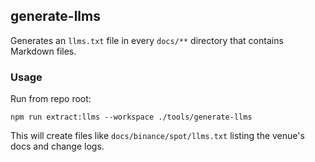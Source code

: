 ## generate-llms

Generates an `llms.txt` file in every `docs/**` directory that contains Markdown
files.

### Usage

Run from repo root:

```
npm run extract:llms --workspace ./tools/generate-llms
```

This will create files like `docs/binance/spot/llms.txt` listing the venue's
docs and change logs.
